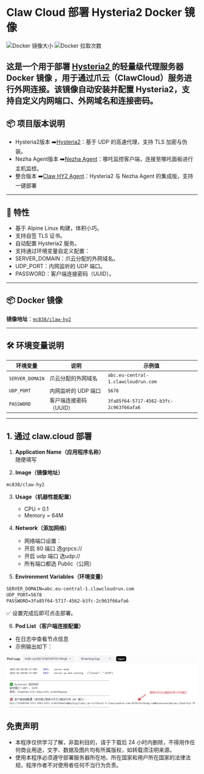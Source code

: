 
# Claw Cloud 部署 Hysteria2 Docker 镜像

![Docker 镜像大小](https://img.shields.io/docker/image-size/mc838/claw-hy2/latest)
![Docker 拉取次数](https://img.shields.io/docker/pulls/mc838/claw-hy2)

这是一个用于部署 [Hysteria2 ](https://github.com/vipmc838/claw-hy2)的轻量级代理服务器 Docker 镜像 ，用于通过爪云（ClawCloud）服务进行外网连接。该镜像自动安装并配置 Hysteria2，支持自定义内网端口、外网域名和连接密码。
---
## 📦 项目版本说明
- Hysteria2版本 ➡️[Hysteria2](https://github.com/vipmc838/claw-hy2)：基于 UDP 的高速代理，支持 TLS 加密与伪装。
- Nezha Agent版本 ➡️[Nezha Agent](https://github.com/vipmc838/claw-agent)：哪吒监控客户端，连接至哪吒面板进行主机监控。
- 整合版本 ➡️[Claw HY2 Agent](https://github.com/vipmc838/claw-hy2-agent)：Hysteria2 与 Nezha Agent 的集成版，支持一键部署
---

## 🚀 特性

- 基于 Alpine Linux 构建，体积小巧。
- 支持自签 TLS 证书。
- 自动配置 Hysteria2 服务。
- 支持通过环境变量自定义配置：
- SERVER_DOMAIN：爪云分配的外网域名。
- UDP_PORT：内网监听的 UDP 端口。
- PASSWORD：客户端连接密码（UUID）。
---

## 📦 Docker 镜像

**镜像地址**：[`mc838/claw-hy2`](https://hub.docker.com/r/mc838/claw-hy2)

---

## 🛠️ 环境变量说明

| 环境变量            | 说明            | 示例值                                    |
| --------------- | ------------- | -------------------------------------- |
| `SERVER_DOMAIN` | 爪云分配的外网域名     | `abc.eu-central-1.clawcloudrun.com`    |
| `UDP_PORT`      | 内网监听的 UDP 端口  | `5678`                                 |
| `PASSWORD`      | 客户端连接密码（UUID） | `3fa85f64-5717-4562-b3fc-2c963f66afa6` |

---

## 1. 通过 claw.cloud 部署

1. **Application Name（应用程序名称）**  
   随便填写

2. **Image（镜像地址）**  
```env
mc838/claw-hy2
```

3. **Usage（机器性能配置）**  
   - CPU = 0.1 
   - Memory = 64M

4. **Network（添加网络）**  
   - 网络端口设置：
   - 开启 80 端口 选grpcs://
   - 开启 udp 端口 选udp://
   - 所有端口都选 Public（公网）

5. **Environment Variables（环境变量）**  
```env
SERVER_DOMAIN=abc.eu-central-1.clawcloudrun.com
UDP_PORT=5678
PASSWORD=3fa85f64-5717-4562-b3fc-2c963f66afa6
```

✅ 设置完成后即可点击部署。

6. **Pod List（客户端连接配置）**  

- 在日志中查看节点信息  
- 示例输出如下：

![示例输出](./ui.png)


## 免责声明

- 本程序仅供学习了解，非盈利目的，请于下载后 24 小时内删除，不得用作任何商业用途，文字、数据及图片均有所属版权，如转载须注明来源。  
- 使用本程序必须遵守部署服务器所在地、所在国家和用户所在国家的法律法规，程序作者不对使用者任何不当行为负责。


